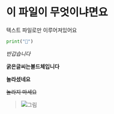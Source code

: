 # 이 파일이 무엇이냐면요
텍스트 파일로만 이루어져있어요

```python
print("🐥")
```

*반갑습니다*

**굵은글씨는볼드체입니다**


__놀라셨네요__

~~놀라지 마세요~~

> <Image src = {img01} alt = "그림"/>
